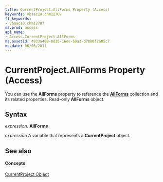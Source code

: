 ```yaml
---
title: CurrentProject.AllForms Property (Access)
keywords: vbaac10.chm12707
f1_keywords:
- vbaac10.chm12707
ms.prod: access
api_name:
- Access.CurrentProject.AllForms
ms.assetid: 4933a409-0d15-16ee-69a3-d78b0f2685c7
ms.date: 06/08/2017
---
```



# CurrentProject.AllForms Property (Access)

You can use the **AllForms** property to reference the **[AllForms](allforms-object-access.md)** collection and its related properties. Read-only **AllForms** object.


## Syntax

 _expression_. **AllForms**

 _expression_ A variable that represents a **CurrentProject** object.


## See also


#### Concepts


[CurrentProject Object](currentproject-object-access.md)

